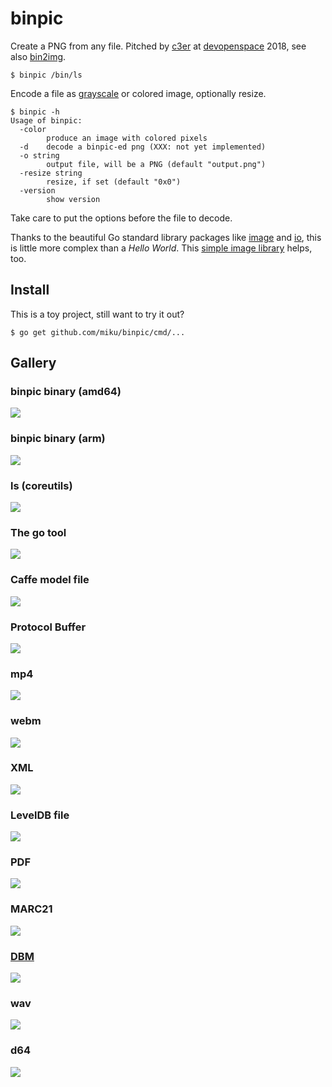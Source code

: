 # binpic

Create a PNG from any file. Pitched by [c3er](https://github.com/c3er) at
[devopenspace](https://twitter.com/devopenspace) 2018, see also
[bin2img](https://github.com/c3er/bin2img).

```shell
$ binpic /bin/ls
```

Encode a file as [grayscale](https://golang.org/pkg/image/#Gray) or colored image, optionally resize.

```shell
$ binpic -h
Usage of binpic:
  -color
        produce an image with colored pixels
  -d    decode a binpic-ed png (XXX: not yet implemented)
  -o string
        output file, will be a PNG (default "output.png")
  -resize string
        resize, if set (default "0x0")
  -version
        show version
```

Take care to put the options before the file to decode.

Thanks to the beautiful Go standard library packages like
[image](https://golang.org/pkg/image/) and [io](https://golang.org/pkg/io/),
this is little more complex than a *Hello World*. This [simple image
library](https://github.com/disintegration/imaging) helps, too.

## Install

This is a toy project, still want to try it out?

```shell
$ go get github.com/miku/binpic/cmd/...
```

## Gallery

### binpic binary (amd64)

![](output.png)

### binpic binary (arm)

![](gallery/arm.png)

### ls (coreutils)

![](gallery/ls.png)

### The go tool

![](gallery/go.png)

### Caffe model file

![](gallery/lenet.png)

### Protocol Buffer

![](gallery/pb.png)

### mp4

![](gallery/mp4.png)

### webm

![](gallery/webm.png)

### XML

![](gallery/xml.png)

### LevelDB file

![](gallery/ldb.png)

### PDF

![](gallery/pdf.png)

### MARC21

![](gallery/marc21.png)

### [DBM](https://en.wikipedia.org/wiki/Dbm)

![](gallery/dbm.png)

### wav

![](gallery/wav.png)

### d64

![](gallery/d64.png)

